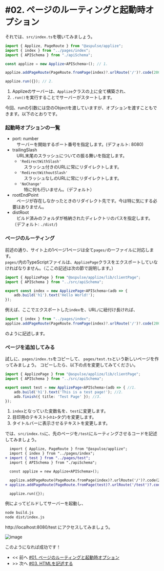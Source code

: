 # #02. ページのルーティングと起動時オプション

それでは、`src/index.ts`を覗いてみましょう。
```ts
import { Applize, PageRoute } from "@aspulse/applize";
import { index } from "../pages/index";
import { APISchema } from "./apiSchema";

const applize = new Applize<APISchema>(); // 1.

applize.addPageRoute(PageRoute.fromPage(index)?.urlRoute('/')?.code(200));

applize.run({}); // 2.
```
1. Applizeのサーバーは、`Applize`クラスの上に全て構築され、
2. `.run()`を実行することでサーバーがスタートします。

今回、runの引数には空のObjectを渡していますが、オプションを渡すこともできます。以下のとおりです。

### 起動時オプションの一覧
- port: number<br>　サーバーを開始するポート番号を指定します。(デフォルト: 8080)
- trailingSlash<br>　URL末尾のスラッシュについての振る舞いを指定します。
  - `'RedirectWithSlash'`<br>　スラッシュ付きのURLに常にリダイレクトします。
  - `'RedirectWithoutSlash'`<br>　スラッシュなしのURLに常にリダイレクトします。
  - `'NoChange'`<br>　特に何も行いません。（デフォルト）
- rootEndPoint<br>　ページが存在しなかったときのリダイレクト先です。今は特に気にする必要はありません。
- distRoot<br>　ビルド済みのフォルダが格納されたディレクトリのパスを指定します。（デフォルト: `./dist/`)

### ページのルーティング

前述の通り、サイト上の1ページ1ページは全て`pages/`の一ファイルに対応します。  
`pages/`内のTypeScriptファイルは、`ApplizePage`クラスをエクスポートしていなければなりません。（ここの記述は次の節で説明します。）  
```ts
import { ApplizePage } from "@aspulse/applize/lib/clientPage";
import { APISchema } from "../src/apiSchema";

export const index = new ApplizePage<APISchema>(adb => {
    adb.build('h1').text('Hello World!');
});
```
例えば、ここでエクスポートした`index`を、URL`/`に紐付け長ければ、
```ts
import { index } from "../pages/index";
applize.addPageRoute(PageRoute.fromPage(index)?.urlRoute('/')?.code(200));
```
のように記述します。

### ページを追加してみる
試しに、`pages/index.ts`をコピーして、 `pages/test.ts`という新しいページを作ってみましょう。
コピーしたら、以下の点を変更してみてください。

```ts
import { ApplizePage } from "@aspulse/applize/lib/clientPage";
import { APISchema } from "../src/apiSchema";

export const test = new ApplizePage<APISchema>(adb => { //1.
    adb.build('h1').text('This is a test page!'); //2.
    adb.finish({ title: 'Test Page' }); //3.
});

```

1. `index`となっていた変数名を、`test`に変更します。
2. 目印用のテキスト(`<h1>`タグ)を変更します。
3. タイトルバーに表示させるテキストを変更します。

では、`src/index.ts`に、先のページを`/test`にルーティングさせるコードを記述してみましょう。
```diff
  import { Applize, PageRoute } from "@aspulse/applize";
  import { index } from "../pages/index";
+ import { test } from "../pages/test";
  import { APISchema } from "./apiSchema";

  const applize = new Applize<APISchema>();

  applize.addPageRoute(PageRoute.fromPage(index)?.urlRoute('/')?.code(200));
+ applize.addPageRoute(PageRoute.fromPage(test)?.urlRoute('/test')?.code(200));

  applize.run({});

```
例によってビルドしてサーバーを起動し、
```bash
node build.js
node dist/index.js
```
http://localhost:8080/test にアクセスしてみましょう。

![image](https://user-images.githubusercontent.com/84216737/155283900-f9a9343a-0e8a-4f84-837d-cde30b9199e8.png)

このようになれば成功です！

- \<\< 前へ [#01. ページのルーティングと起動時オプション](01-installation.md)
- \>\> 次へ [#03. HTMLを記述する](03-how-to-write-html.md)

